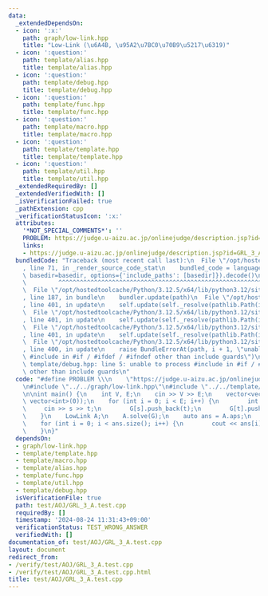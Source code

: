```yaml
---
data:
  _extendedDependsOn:
  - icon: ':x:'
    path: graph/low-link.hpp
    title: "Low-Link (\u6A4B, \u95A2\u7BC0\u70B9\u5217\u6319)"
  - icon: ':question:'
    path: template/alias.hpp
    title: template/alias.hpp
  - icon: ':question:'
    path: template/debug.hpp
    title: template/debug.hpp
  - icon: ':question:'
    path: template/func.hpp
    title: template/func.hpp
  - icon: ':question:'
    path: template/macro.hpp
    title: template/macro.hpp
  - icon: ':question:'
    path: template/template.hpp
    title: template/template.hpp
  - icon: ':question:'
    path: template/util.hpp
    title: template/util.hpp
  _extendedRequiredBy: []
  _extendedVerifiedWith: []
  _isVerificationFailed: true
  _pathExtension: cpp
  _verificationStatusIcon: ':x:'
  attributes:
    '*NOT_SPECIAL_COMMENTS*': ''
    PROBLEM: https://judge.u-aizu.ac.jp/onlinejudge/description.jsp?id=GRL_3_A
    links:
    - https://judge.u-aizu.ac.jp/onlinejudge/description.jsp?id=GRL_3_A
  bundledCode: "Traceback (most recent call last):\n  File \"/opt/hostedtoolcache/Python/3.12.5/x64/lib/python3.12/site-packages/onlinejudge_verify/documentation/build.py\"\
    , line 71, in _render_source_code_stat\n    bundled_code = language.bundle(stat.path,\
    \ basedir=basedir, options={'include_paths': [basedir]}).decode()\n          \
    \         ^^^^^^^^^^^^^^^^^^^^^^^^^^^^^^^^^^^^^^^^^^^^^^^^^^^^^^^^^^^^^^^^^^^^^^^^^^^^^^^^^\n\
    \  File \"/opt/hostedtoolcache/Python/3.12.5/x64/lib/python3.12/site-packages/onlinejudge_verify/languages/cplusplus.py\"\
    , line 187, in bundle\n    bundler.update(path)\n  File \"/opt/hostedtoolcache/Python/3.12.5/x64/lib/python3.12/site-packages/onlinejudge_verify/languages/cplusplus_bundle.py\"\
    , line 401, in update\n    self.update(self._resolve(pathlib.Path(included), included_from=path))\n\
    \  File \"/opt/hostedtoolcache/Python/3.12.5/x64/lib/python3.12/site-packages/onlinejudge_verify/languages/cplusplus_bundle.py\"\
    , line 401, in update\n    self.update(self._resolve(pathlib.Path(included), included_from=path))\n\
    \  File \"/opt/hostedtoolcache/Python/3.12.5/x64/lib/python3.12/site-packages/onlinejudge_verify/languages/cplusplus_bundle.py\"\
    , line 401, in update\n    self.update(self._resolve(pathlib.Path(included), included_from=path))\n\
    \  File \"/opt/hostedtoolcache/Python/3.12.5/x64/lib/python3.12/site-packages/onlinejudge_verify/languages/cplusplus_bundle.py\"\
    , line 400, in update\n    raise BundleErrorAt(path, i + 1, \"unable to process\
    \ #include in #if / #ifdef / #ifndef other than include guards\")\nonlinejudge_verify.languages.cplusplus_bundle.BundleErrorAt:\
    \ template/debug.hpp: line 5: unable to process #include in #if / #ifdef / #ifndef\
    \ other than include guards\n"
  code: "#define PROBLEM \\\n    \"https://judge.u-aizu.ac.jp/onlinejudge/description.jsp?id=GRL_3_A\"\
    \n#include \"../../graph/low-link.hpp\"\n#include \"../../template/template.hpp\"\
    \n\nint main() {\n    int V, E;\n    cin >> V >> E;\n    vector<vector<int>> G(V,\
    \ vector<int>(0));\n    for (int i = 0; i < E; i++) {\n        int s, t;\n   \
    \     cin >> s >> t;\n        G[s].push_back(t);\n        G[t].push_back(s);\n\
    \    }\n    LowLink A;\n    A.solve(G);\n    auto ans = A.aps;\n    sort(all(ans));\n\
    \    for (int i = 0; i < ans.size(); i++) {\n        cout << ans[i] << endl;\n\
    \    }\n}"
  dependsOn:
  - graph/low-link.hpp
  - template/template.hpp
  - template/macro.hpp
  - template/alias.hpp
  - template/func.hpp
  - template/util.hpp
  - template/debug.hpp
  isVerificationFile: true
  path: test/AOJ/GRL_3_A.test.cpp
  requiredBy: []
  timestamp: '2024-08-24 11:31:43+09:00'
  verificationStatus: TEST_WRONG_ANSWER
  verifiedWith: []
documentation_of: test/AOJ/GRL_3_A.test.cpp
layout: document
redirect_from:
- /verify/test/AOJ/GRL_3_A.test.cpp
- /verify/test/AOJ/GRL_3_A.test.cpp.html
title: test/AOJ/GRL_3_A.test.cpp
---
```

